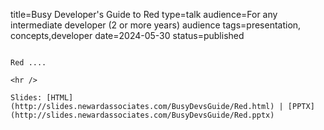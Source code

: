 title=Busy Developer's Guide to Red
type=talk
audience=For any intermediate developer (2 or more years) audience
tags=presentation, concepts,developer
date=2024-05-30
status=published
~~~~~~

Red ....
    
<hr />

Slides: [HTML](http://slides.newardassociates.com/BusyDevsGuide/Red.html) | [PPTX](http://slides.newardassociates.com/BusyDevsGuide/Red.pptx)
